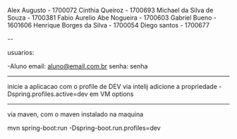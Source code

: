 Alex Augusto - 1700072
Cinthia Queiroz - 1700693
Michael da Silva de Souza - 1700381
Fabio Aurelio Abe Nogueira - 1700603
Gabriel Bueno - 1601606
Henrique Borges da Silva - 1700054
Diego santos - 1700677

--

usuarios:

-Aluno
    email: aluno@email.com.br
    senha: senha

----------

inicie a aplicacao com o profile de DEV
via intelij adicione a propriedade    -Dspring.profiles.active=dev   em VM options


----------

via maven, com o maven instalado na maquina

mvn spring-boot:run -Dspring-boot.run.profiles=dev

